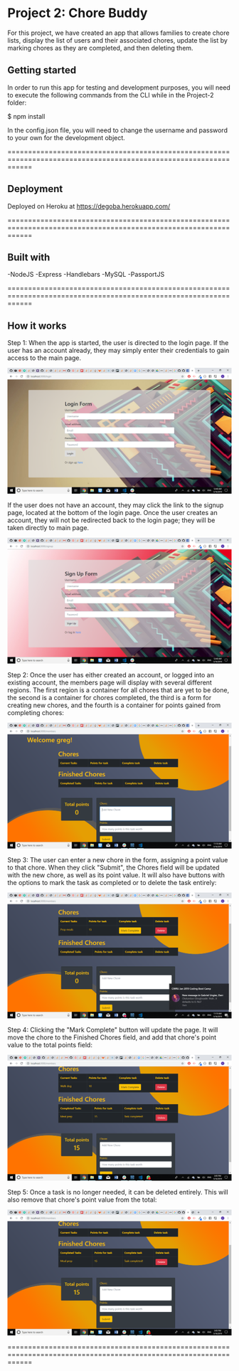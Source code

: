 # Project 2: Chore Buddy

For this project, we have created an app that allows families to create chore lists, display the list of users and their associated chores, update the list by marking chores as they are completed, and then deleting them.

## Getting started

In order to run this app for testing and development purposes, you will need to execute the following commands from the CLI while in the Project-2 folder:

$ npm install

In the config.json file, you will need to change the username and password to your own for the development object.

==================================================================================================================

## Deployment

Deployed on Heroku at https://degoba.herokuapp.com/

==================================================================================================================

## Built with

-NodeJS
-Express
-Handlebars
-MySQL
-PassportJS

==================================================================================================================

## How it works

Step 1: When the app is started, the user is directed to the login page. If the user has an account already, they may simply enter their credentials to gain access to the main page.

![alt text](https://github.com/Olutundun/Project-2/blob/master/public/images/Login.png)

If the user does not have an account, they may click the link to the signup page, located at the bottom of the login page. Once the user creates an account, they will not be redirected back to the login page; they will be taken directly to main page.

![alt text](https://github.com/Olutundun/Project-2/blob/master/public/images/Signup.png)

Step 2: Once the user has either created an account, or logged into an existing account, the members page will display with several different regions. The first region is a container for all chores that are yet to be done, the second is a container for chores completed, the third is a form for creating new chores, and the fourth is a container for points gained from completing chores:

![alt text](https://github.com/Olutundun/Project-2/blob/master/public/images/Main-page.png)

Step 3: The user can enter a new chore in the form, assigning a point value to that chore. When they click "Submit", the Chores field will be updated with the new chore, as well as its point value. It will also have buttons with the options to mark the task as completed or to delete the task entirely:

![alt text](https://github.com/Olutundun/Project-2/blob/master/public/images/Task-added.png)

Step 4: Clicking the "Mark Complete" button will update the page. It will move the chore to the Finished Chores field,
and add that chore's point value to the total points field:

![alt text](https://github.com/Olutundun/Project-2/blob/master/public/images/Task-complete.png)

Step 5: Once a task is no longer needed, it can be deleted entirely. This will also remove that chore's point value from the total:

![alt text](https://github.com/Olutundun/Project-2/blob/master/public/images/Task-delete.png)

==================================================================================================================

